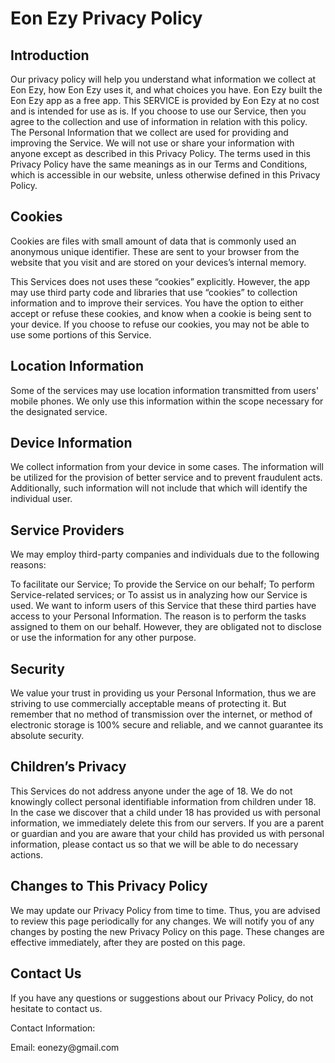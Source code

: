 # Eon Ezy Privacy Policy

<h2>Introduction</h2>
Our privacy policy will help you understand what information we collect at Eon Ezy, how Eon Ezy uses it, and what choices you have. Eon Ezy built the Eon Ezy app as a free app. This SERVICE is provided by Eon Ezy at no cost and is intended for use as is. If you choose to use our Service, then you agree to the collection and use of information in relation with this policy. The Personal Information that we collect are used for providing and improving the Service. We will not use or share your information with anyone except as described in this Privacy Policy.
The terms used in this Privacy Policy have the same meanings as in our Terms and Conditions, which is accessible in our website, unless otherwise defined in this Privacy Policy.

<h2>Cookies</h2>
Cookies are files with small amount of data that is commonly used an anonymous unique identifier. These are sent to your browser from the website that you visit and are stored on your devices’s internal memory.

This Services does not uses these “cookies” explicitly. However, the app may use third party code and libraries that use “cookies” to collection information and to improve their services. You have the option to either accept or refuse these cookies, and know when a cookie is being sent to your device. If you choose to refuse our cookies, you may not be able to use some portions of this Service.

<h2>Location Information</h2>
Some of the services may use location information transmitted from users' mobile phones. We only use this information within the scope necessary for the designated service.

<h2>Device Information</h2>
We collect information from your device in some cases. The information will be utilized for the provision of better service and to prevent fraudulent acts. Additionally, such information will not include that which will identify the individual user.

<h2>Service Providers</h2>
We may employ third-party companies and individuals due to the following reasons:

To facilitate our Service;
To provide the Service on our behalf;
To perform Service-related services; or
To assist us in analyzing how our Service is used.
We want to inform users of this Service that these third parties have access to your Personal Information. The reason is to perform the tasks assigned to them on our behalf. However, they are obligated not to disclose or use the information for any other purpose.

<h2>Security</h2>
We value your trust in providing us your Personal Information, thus we are striving to use commercially acceptable means of protecting it. But remember that no method of transmission over the internet, or method of electronic storage is 100% secure and reliable, and we cannot guarantee its absolute security.

<h2>Children’s Privacy</h2>
This Services do not address anyone under the age of 18. We do not knowingly collect personal identifiable information from children under 18. In the case we discover that a child under 18 has provided us with personal information, we immediately delete this from our servers. If you are a parent or guardian and you are aware that your child has provided us with personal information, please contact us so that we will be able to do necessary actions.

<h2>Changes to This Privacy Policy</h2>
We may update our Privacy Policy from time to time. Thus, you are advised to review this page periodically for any changes. We will notify you of any changes by posting the new Privacy Policy on this page. These changes are effective immediately, after they are posted on this page.

<h2>Contact Us</h2>
If you have any questions or suggestions about our Privacy Policy, do not hesitate to contact us.<p>
Contact Information:<p>
Email: eonezy@gmail.com
